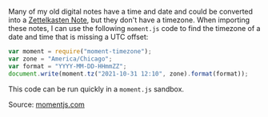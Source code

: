 Many of my old digital notes have a time and date and could be converted into a [Zettelkasten Note](../notes/zettelkasten-note.md), but they don't have a timezone. When importing these notes, I can use the following `moment.js` code to find the timezone of a date and time that is missing a UTC offset:

```javascript
var moment = require("moment-timezone");
var zone = "America/Chicago";
var format = "YYYY-MM-DD-HHmmZZ";
document.write(moment.tz("2021-10-31 12:10", zone).format(format));
```

This code can be run quickly in a `moment.js` sandbox.

Source: [momentjs.com](https://momentjs.com/timezone/docs/)
